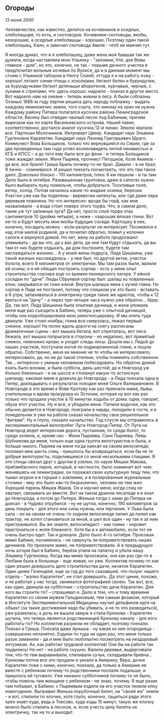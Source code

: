 ## Огороды
_13 июня 2000_

Человечество, как известно, делится на кочевников и оседлых, хлебопашцев, то есть, и скотоводов. Кочевники-скотоводы, якобы, нехорошие, а оседлые хлебопашцы - хорошие. Поэтому один такой хлебопашец, Каин, и замочил скотовода Авеля - чтоб не маячил тут. 

Я иногда думал, что и я хлебопашец; даже жена моя бывшая так же думала, когда наставляла мою Ульянку - "запомни, Уля, для Вовы главное - дом", но это, конечно, не так - тюрьме дачного участка я предпочитал вольные кочевья по Вуоксе; да и в данным момент мы стоим с Ульянкой табором в Henry Cowell, оттуда я и на работу езжу - хорошо! летают синие птицы с хохолками, бегают белки и бурундучки, за бурундучками бегают детеныши аборигенов, курчавые, черные, с луками и стрелами; что здесь хорошо: надоело - поехал в другое место. Вот надоело нам на океане - теперь живем в лесу.
А были соблазны.
Осенью 1986-м году партия решила дать народу поблажку - выдать каждому немножечко земли, того сорта, что никому на хрен не нужна. Каждому району Питера полагался кусочек района Ленинградской области; Васину был отведен чахлый лесок под Бабиным, причем вырезали как по карте Васильевского острова. Нашей лавке, соответственно, достался аналог кусочка 12-й линии. Землю хватали все. Партизан Молочников. Интроверт Цвеер. Кандидат наук Эльвина Гургеновна Карапетян. Кандидат наук Леонид Григорьевич Шраго. Коммунист Вова Больщиков, только что вернувшийся из Сирии, где за два проведенных там года успел возненавидеть лютой ненавистью и КГБ и КПСС – а до того ему было все до фени - и теперь Больщиков тоже жаждал земли. Женя Пыряев, прочнист Петушков, Коля Акимов - да все, все брали! Гриша Бриль почему-то не брал. Давали - а не брал. Я лично - сомневался. И решил поехать посмотреть, что это там такое дают. 
Довольно близко - 110 километров, плюс 6 км пешком - и ты там. Дело было в октябре. Разквашенная грунтовка; даже в сапогах нужно было выбирать лужу помельче, чтобы добраться. Тоскливые поля, ветер, холод. Потом начались какие-то жидкие осинки, березки. Участки уже как бы поделены - веревочки натянуты, кое-где даже пара деревьев повалена. Но что интересно: вроде бы торф, как мне нахваливали - а вода стоит поверх этого торфа. Что, в самом деле, такие уж тут заливные луга? Да нет, просто слой торфа этак сантиметров 10 (дюйма четыре), а ниже - хаарошая вязкая глина. Вот ее-то и будут месить мои якобы будущие соседи. Картошку в нее, конечно, посадить можно - если результат не интересует. 
Посмеялся я над этой малой родиной, да и почапал обратно, помыл у колонки сапоги и вернулся домой. Но нет, жену на работе продолжают уламывать - да вы что, да у вас дети, да они там будут отдыхать, да вы там от них будете отдыхать, да дом построите, будете там наслаждаться жизнию...
А у моей жены подруга, Лида Шишкина, уже такой жизнью наслаждалась - у нее был, по другой ветке, участок болота, всего 8 километров от электрички. Мы там разок были, валили ей осины; и я ей обещал построить сортир - есть у меня опыт строительства сортира еще со времен пионерского лагеря. У ейной соседки по "даче" Люды Сбруевой сортир был: шалаш из поваленных елок; закрывался он тоже елкой. Внутри шалаша ямка с кучей говна. 
Но сортир я Лиде не построил, потому что слишком уж это было - вставать в 6 утра, запихиваться в электричку среди таких же идиотов, чтобы к 12 явиться на "дачу" - а через три-четыре часа нужно уже обратно... бррр. Да, так вот, Лида Шишкина была опытная дачница, и жена уломала меня еще раз съездить в Бабино, теперь уже с опытной дачницей, чтобы она корроборировала мою рекогносцировку. И мы опять туда двинули. 
Уже стоял ноябрь; глина вся смерзлась, лежал первый снежок, хорошо! На полях вдоль дороги на снегу расписаны драматичные сцены - вот мышка бегала, вот спряталась, вот лиса бежала, вот мышка попрыгала в стороны - но недалеко, вот примятый снежок, немножко крови; и уходят следы лисы. 
Дошли мы с Лидой до наших участков, постучали ногой по подмороженной глине, и пошли обратно. Собственно, меня ее мнение не то чтобы не интересовало; интересовало, да, но не до такой степени, чтобы поменять собственное. Так... интересно с умным человеком побеседовать. Но обратно домой ехать было вломак, и была суббота, день шестой; да и Новгород уж больно близенько - и на шоссе я стопанул какую-то эстонскую шаланду, каковая меня и довезла до Новгорода - а Лида поехала одна в Питер, докладывать о результатах поездки моей Ольге Валериановне.
В Новгороде в это время к Вове Кротову как раз приехала мама, бывш. учительница и вдова прокурора из Эстонии, которая ну вот как раз только что продала участок в 10 минутах ходьбы от дома: одна, говорит, обуза этот участок. Ну и всё, и убедили меня. Попили водочки, как это обычно делается в Новгороде, поиграли в нарды, походили в гости, и в понедельник я уже на работе сказал начальству свое решительное "фигвам". Ну и глупо, сказало начальство.
Год спустя мы отправились в экспериментальный велопробег Луга-Новгород-Питер. От Луги на Новгород ведет интересная дорога, пустынная, то среди болот, то среди холмов, и, кроме нас - Жени Пыряева, Сани Пыряева, Левы Шубникова да меня, только еще одна группа велотуристов и была, а больше никого. 
Пыряев на меня тогда наехал на своем велосипеде, поломал мне шесть спиц - пришлось бы возвращаться, если бы не те добрые велотуристы, поделившиеся со мной несколькими спицами. Я эти спицы связал друг с другом в узелки, по науке Мишки Жакова, прибамбасного парня, который, в частности, было знаменит вот чем: женившись на ленинградке, он поражал свою культурную тещу тем, что тыкал окурки и в горшки с азалиями, и в полированные журнальные столики - ему это было как-то безразлично, человек не тем жил. Хороший парень Мишка Жаков. Он и научил меня, когда спиц не хватает, связывать их вместе. 
Вот на таком драном лисапеде я и ехал до Новгорода, а потом до Питера. Женька тогда с нами до Питера не доехал - в Чудово отрубился - ну не шутка, конечно, 190 километров за день покрыть - для этого или силы нужны, или терпение. У Льва была сила - он на своем не очень-то ходком велосипеде пилил да пилил как трактор, не хотел становиться за мной, а шел все один - ну так я за ним пристраивался. Вы же знаете, велосипедист - как гомик - норовит пристроиться к жопе ближнего. Хотя бы и к автомобилю, если тот не очень быстро едет. 
Так и доехали. Дело было 4-го октября. Проезжая мимо Бабино, посмеялись - не свернуть ли поприветствовать наших дачников. Но проехали мимо, не поприветствовали. А в предыдущую ночь шторм был в Бабино, берёза упала на палатку и убила нашу Эльвину Гургеновну. Когда мы мимо проезжали, она как раз где-то в Любани была в больнице - еще живая, но уже.
Коллектив почему-то как один решил довершить дело строительства дачи, начатое Карапетян. Один циник Гезенцвей, еще за год до того сказавший, что лозунг нашего отдела - "жалко Карапетян", не стал довершать. Да этот циник, похоже, и не работал у нас тогда, занимался фотографией своею. 
Так вот, все, как один, двинули на субботник – строительство дачи Карапетян. Для кого вы строите-то? – спрашивал я. Дело в том, что к тому времени Карапетян со своим мужем Гальдиновым, тем самым физиком, который в Институте Экспериментальной Медицины научил дельфинов идти на объект (за такие достижения надо бы убивать, а не то что разводиться), уже развелась; а дочь ее вышла замуж и стала Крюкова – Карапетян шутила, что теперь является родственницей Крюкову каналу - для кого работать-то?
Но коллектив разумом не обладает, поэтому поехали. Поехал и Гриша. Поехала даже Аришка - ну какая из нее огородница - совершенно непонятно. Ездили-то туда не один раз, это меня только разок заманили - да и мне было любопытно посмотреть на нездоровый энтузиазм. Ах, как работал трудовой коллектив! Они бы на работе так трудились! Но нет - на работе скушно. Валили деревья, выдергивали пни, что-то там выравнивали, спиливали сучья, складывали бревна... Крюковы потом все это продали и уехали в Америку; Вера, дочка Карапетян тоже с ними, конечно, поехала, да только в Америке ее вместе с ребенком почему-то родственники послали подальше, и пришлось ей туговато. Уже никаких субботников почему-то не было, чтобы помочь там женщине с ребенком - не знаю, почему.
Я еще разик там побывал, в Бабино: с Пыряевым ездили на его участок пилили елку новогоднюю. Выправил Женька порубочный билет, на "своей же" земле - и вот, спилили по елочке, хотя глупо, конечно, тащиться ради этого хрен знает куда, ведь в Токсово, куда езды 15 минут, такую же елочку можно было спилить в лесхозе, и, если учесть цену билета на электричку, так на то и выходит. 
